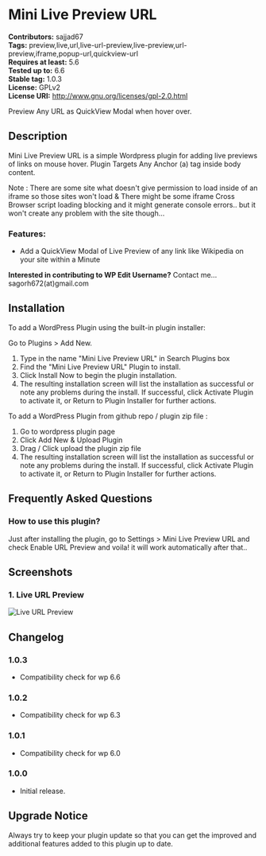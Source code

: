 # Mini Live Preview URL

**Contributors:** sajjad67 \
**Tags:** preview,live,url,live-url-preview,live-preview,url-preview,iframe,popup-url,quickview-url \
**Requires at least:** 5.6 \
**Tested up to:** 6.6 \
**Stable tag:** 1.0.3 \
**License:** GPLv2 \
**License URI:** http://www.gnu.org/licenses/gpl-2.0.html

Preview Any URL as QuickView Modal when hover over.

## Description

Mini Live Preview URL is a simple Wordpress plugin for adding live previews of links on mouse hover. Plugin Targets Any Anchor (a) tag inside body content.

Note : There are some site what doesn't give permission to load inside of an iframe so those sites won't load & There might be some iframe Cross Browser script loading blocking and it might generate console errors.. but it won't create any problem with the site though...

### Features:

- Add a QuickView Modal of Live Preview of any link like Wikipedia on your site within a Minute

**Interested in contributing to WP Edit Username?**
Contact me... sagorh672(at)gmail.com

## Installation

To add a WordPress Plugin using the built-in plugin installer:

Go to Plugins > Add New.

1. Type in the name "Mini Live Preview URL" in Search Plugins box
2. Find the "Mini Live Preview URL" Plugin to install.
3. Click Install Now to begin the plugin installation.
4. The resulting installation screen will list the installation as successful or note any problems during the install.
If successful, click Activate Plugin to activate it, or Return to Plugin Installer for further actions.

To add a WordPress Plugin from github repo / plugin zip file :
1. Go to wordpress plugin page
2. Click Add New & Upload Plugin
3. Drag / Click upload the plugin zip file
4. The resulting installation screen will list the installation as successful or note any problems during the install.
If successful, click Activate Plugin to activate it, or Return to Plugin Installer for further actions.

## Frequently Asked Questions

### How to use this plugin?

Just after installing the plugin, go to Settings > Mini Live Preview URL and check Enable URL Preview and voila! it will work automatically after that..

## Screenshots

### 1. Live URL Preview

![Live URL Preview](https://ps.w.org/mini-live-preview-url/assets/screenshot-1.png)


## Changelog

### 1.0.3
- Compatibility check for wp 6.6

### 1.0.2
- Compatibility check for wp 6.3

### 1.0.1

- Compatibility check for wp 6.0
### 1.0.0

- Initial release.

## Upgrade Notice

Always try to keep your plugin update so that you can get the improved and additional features added to this plugin up to date.
